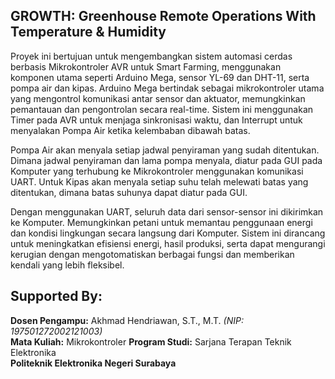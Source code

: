 ## GROWTH: Greenhouse Remote Operations With Temperature & Humidity

Proyek ini bertujuan untuk mengembangkan sistem automasi cerdas berbasis Mikrokontroler AVR untuk Smart Farming, menggunakan komponen utama seperti Arduino Mega, sensor YL-69 dan DHT-11, serta pompa air dan kipas. Arduino Mega bertindak sebagai mikrokontroler utama yang mengontrol komunikasi antar sensor dan aktuator, memungkinkan pemantauan dan pengontrolan secara real-time. Sistem ini menggunakan Timer pada AVR untuk menjaga sinkronisasi waktu, dan Interrupt untuk menyalakan Pompa Air ketika kelembaban dibawah batas.

Pompa Air akan menyala setiap jadwal penyiraman yang sudah ditentukan. Dimana jadwal penyiraman dan lama pompa menyala, diatur pada GUI pada Komputer yang terhubung ke Mikrokontroler menggunakan komunikasi UART. Untuk Kipas akan menyala setiap suhu telah melewati batas yang ditentukan, dimana batas suhunya dapat diatur pada GUI.

Dengan menggunakan UART, seluruh data dari sensor-sensor ini dikirimkan ke Komputer. Memungkinkan petani untuk memantau penggunaan energi dan kondisi lingkungan secara langsung dari Komputer. Sistem ini dirancang untuk meningkatkan efisiensi energi, hasil produksi, serta dapat mengurangi kerugian dengan mengotomatiskan berbagai fungsi dan memberikan kendali yang lebih fleksibel.

## **Supported By:**  
  **Dosen Pengampu:** Akhmad Hendriawan, S.T., M.T.  *(NIP: 197501272002121003)*  
  **Mata Kuliah:** Mikrokontroler
  **Program Studi:** Sarjana Terapan Teknik Elektronika  
  **Politeknik Elektronika Negeri Surabaya** 